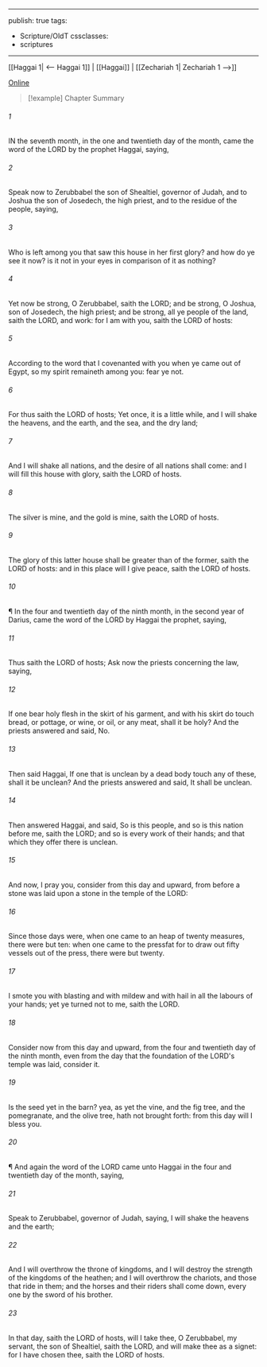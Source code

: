 

---
publish: true
tags:
  - Scripture/OldT
cssclasses:
  - scriptures
---
[[Haggai 1| <-- Haggai 1]] | [[Haggai]] | [[Zechariah 1| Zechariah 1 -->]]

[Online](https://churchofjesuschrist.org/study/scriptures/ot/hag/2?lang=eng)

>[!example] Chapter Summary
>
###### 1
IN the seventh month, in the one and twentieth day of the month, came the word of the LORD by the prophet Haggai, saying,
###### 2
Speak now to Zerubbabel the son of Shealtiel, governor of Judah, and to Joshua the son of Josedech, the high priest, and to the residue of the people, saying,
###### 3
Who is left among you that saw this house in her first glory?  and how do ye see it now?  is it not in your eyes in comparison of it as nothing?
###### 4
Yet now be strong, O Zerubbabel, saith the LORD; and be strong, O Joshua, son of Josedech, the high priest; and be strong, all ye people of the land, saith the LORD, and work: for I am with you, saith the LORD of hosts:
###### 5
According to the word that I covenanted with you when ye came out of Egypt, so my spirit remaineth among you: fear ye not.
###### 6
For thus saith the LORD of hosts; Yet once, it is a little while, and I will shake the heavens, and the earth, and the sea, and the dry land;
###### 7
And I will shake all nations, and the desire of all nations shall come: and I will fill this house with glory, saith the LORD of hosts.
###### 8
The silver is mine, and the gold is mine, saith the LORD of hosts.
###### 9
The glory of this latter house shall be greater than of the former, saith the LORD of hosts: and in this place will I give peace, saith the LORD of hosts.
###### 10
¶ In the four and twentieth day of the ninth month, in the second year of Darius, came the word of the LORD by Haggai the prophet, saying,
###### 11
Thus saith the LORD of hosts; Ask now the priests concerning the law, saying,
###### 12
If one bear holy flesh in the skirt of his garment, and with his skirt do touch bread, or pottage, or wine, or oil, or any meat, shall it be holy?  And the priests answered and said, No.
###### 13
Then said Haggai, If one that is unclean by a dead body touch any of these, shall it be unclean?  And the priests answered and said, It shall be unclean.
###### 14
Then answered Haggai, and said, So is this people, and so is this nation before me, saith the LORD; and so is every work of their hands; and that which they offer there is unclean.
###### 15
And now, I pray you, consider from this day and upward, from before a stone was laid upon a stone in the temple of the LORD:
###### 16
Since those days were, when one came to an heap of twenty measures, there were but ten: when one came to the pressfat for to draw out fifty vessels out of the press, there were but twenty.
###### 17
I smote you with blasting and with mildew and with hail in all the labours of your hands; yet ye turned not to me, saith the LORD.
###### 18
Consider now from this day and upward, from the four and twentieth day of the ninth month, even from the day that the foundation of the LORD's temple was laid, consider it.
###### 19
Is the seed yet in the barn?  yea, as yet the vine, and the fig tree, and the pomegranate, and the olive tree, hath not brought forth: from this day will I bless you.
###### 20
¶ And again the word of the LORD came unto Haggai in the four and twentieth day of the month, saying,
###### 21
Speak to Zerubbabel, governor of Judah, saying, I will shake the heavens and the earth;
###### 22
And I will overthrow the throne of kingdoms, and I will destroy the strength of the kingdoms of the heathen; and I will overthrow the chariots, and those that ride in them; and the horses and their riders shall come down, every one by the sword of his brother.
###### 23
In that day, saith the LORD of hosts, will I take thee, O Zerubbabel, my servant, the son of Shealtiel, saith the LORD, and will make thee as a signet: for I have chosen thee, saith the LORD of hosts.



